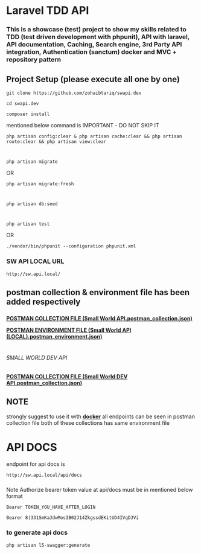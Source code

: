 # Laravel TDD API

### This is a showcase (test) project to show my skills related to TDD (test driven development with phpunit), API with laravel, API documentation, Caching, Search engine, 3rd Party API integration, Authentication (sanctum) docker and MVC + repository pattern 

## Project Setup (please execute all one by one)

```
git clone https://github.com/zohaibtariq/swapi.dev
```

```
cd swapi.dev
```

```
composer install
```

mentioned below command is IMPORTANT - DO NOT SKIP IT

```
php artisan config:clear & php artisan cache:clear && php artisan route:clear && php artisan view:clear
```

#

```
php artisan migrate
```

OR

```
php artisan migrate:fresh
```

#

```
php artisan db:seed
```

#

```
php artisan test
```

OR

```
./vendor/bin/phpunit --configuration phpunit.xml
```

### SW API LOCAL URL

```
http://sw.api.local/
```

###
## postman collection & environment file has been added respectively
###

****[POSTMAN COLLECTION FILE (Small World API.postman_collection.json)](https://github.com/zohaibtariq/swapi.dev/blob/development/Small%20World%20API%20(LOCAL).postman_environment.json)****

****[POSTMAN ENVIRONMENT FILE (Small World API (LOCAL).postman_environment.json)](https://github.com/zohaibtariq/swapi.dev/blob/development/Small%20World%20API.postman_collection.json)****

#

###### SMALL WORLD DEV API
******[POSTMAN COLLECTION FILE (Small World DEV API.postman_collection.json)](https://github.com/zohaibtariq/swapi.dev/blob/development/Small%20World%20Dev%20API.postman_collection.json)******

## NOTE

strongly suggest to use it with **[docker](https://github.com/zohaibtariq/swdocker)** all endpoints can be seen in postman collection file both of these collections has same environment file

# API DOCS

endpoint for api docs is 

```
http://sw.api.local/api/docs
```

###

Note Authorize bearer token value at api/docs must be in mentioned below format

```
Bearer TOKEN_YOU_HAVE_AFTER_LOGIN
```

```
Bearer 8|331SmKaJdwMosIB02J14ZkgssdEKitUD4IVqDJVi
```

### to generate api docs

```
php artisan l5-swagger:generate
```
